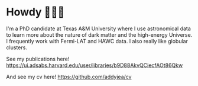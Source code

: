 # Howdy 🤠🌌💫
<!--
**addyjea/addyjea** is a ✨ _special_ ✨ repository because its `README.md` (this file) appears on your GitHub profile.

Here are some ideas to get you started:

- 🔭 I’m currently working on ...
- 🌱 I’m currently learning ...
- 👯 I’m looking to collaborate on ...
- 🤔 I’m looking for help with ...
- 💬 Ask me about ...
- 📫 How to reach me: ...
- 😄 Pronouns: ...
- ⚡ Fun fact: ...
-->

I'm a PhD candidate at Texas A&M University where I use astronomical data to learn more about the nature of dark matter and the high-energy Universe. I frequently work with Fermi-LAT and HAWC data. I also really like globular clusters.

See my publications here! https://ui.adsabs.harvard.edu/user/libraries/b9D88AkvQCiecfAOt86Qkw

And see my cv here! https://github.com/addyjea/cv

<!--
### Favorites:

Telescope - the High Altitude Water Cherenkov detector 🏔

Color - purple 🦄

Particle accelerator - SPACE 🌟

Video game soundtrack - Celeste 💿

Type of non-thermal radiation - inverse compton scattering 🪄
-->
